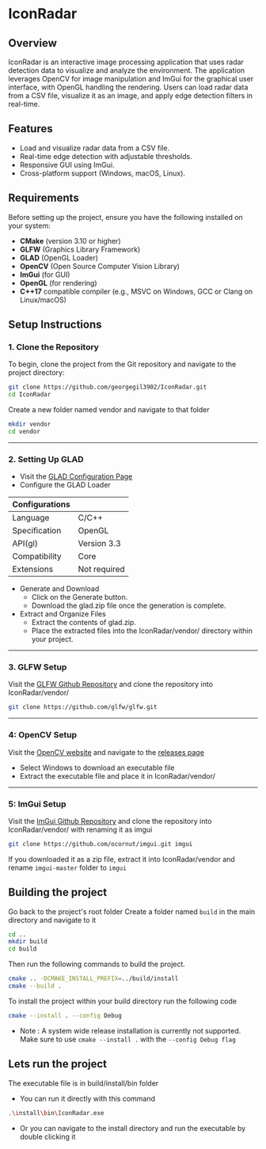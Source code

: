 # IconRadar

## Overview

IconRadar is an interactive image processing application that uses radar detection data to visualize and analyze the environment. The application leverages OpenCV for image manipulation and ImGui for the graphical user interface, with OpenGL handling the rendering. Users can load radar data from a CSV file, visualize it as an image, and apply edge detection filters in real-time.

## Features

- Load and visualize radar data from a CSV file.
- Real-time edge detection with adjustable thresholds.
- Responsive GUI using ImGui.
- Cross-platform support (Windows, macOS, Linux).

## Requirements

Before setting up the project, ensure you have the following installed on your system:

- **CMake** (version 3.10 or higher)
- **GLFW** (Graphics Library Framework)
- **GLAD** (OpenGL Loader)
- **OpenCV** (Open Source Computer Vision Library)
- **ImGui** (for GUI)
- **OpenGL** (for rendering)
- **C++17** compatible compiler (e.g., MSVC on Windows, GCC or Clang on Linux/macOS)

## Setup Instructions

### 1. Clone the Repository

To begin, clone the project from the Git repository and navigate to the project directory:

```bash
git clone https://github.com/georgegil3902/IconRadar.git
cd IconRadar
```

Create a new folder named vendor and navigate to that folder

```bash
mkdir vendor
cd vendor
```

---

### 2. Setting Up GLAD

- Visit the [GLAD Configuration Page](https://glad.dav1d.de/)
- Configure the GLAD Loader

| Configurations |              |
| -------------- | ------------ |
| Language       | C/C++        |
| Specification  | OpenGL       |
| API(gl)        | Version 3.3  |
| Compatibility  | Core         |
| Extensions     | Not required |

- Generate and Download
  - Click on the Generate button.
  - Download the glad.zip file once the generation is complete.
- Extract and Organize Files
  - Extract the contents of glad.zip.
  - Place the extracted files into the IconRadar/vendor/ directory within your project.

---

### 3. GLFW Setup

Visit the [GLFW Github Repository](https://github.com/glfw/glfw) and clone the repository into IconRadar/vendor/

```bash
git clone https://github.com/glfw/glfw.git
```

---

### 4: OpenCV Setup

Visit the [OpenCV website](https://opencv.org/) and navigate to the [releases page](https://opencv.org/releases/)

- Select Windows to download an executable file
- Extract the executable file and place it in IconRadar/vendor/

---

### 5: ImGui Setup

Visit the [ImGui Github Repository](https://github.com/ocornut/imgui) and clone the repository into IconRadar/vendor/ with renaming it as imgui

```bash
git clone https://github.com/ocornut/imgui.git imgui
```

If you downloaded it as a zip file, extract it into IconRadar/vendor and rename `imgui-master` folder to `imgui`

## Building the project

Go back to the project's root folder
Create a folder named `build` in the main directory and navigate to it

```bash
cd ..
mkdir build
cd build
```

Then run the following commands to build the project.

```bash
cmake .. -DCMAKE_INSTALL_PREFIX=../build/install
cmake --build .
```

To install the project within your build directory run the following code

```bash
cmake --install . --config Debug
```

- Note : A system wide release installation is currently not supported. Make sure to use `cmake --install .` with the `--config Debug flag`

## Lets run the project

The executable file is in build/install/bin folder

- You can run it directly with this command

```bash
.\install\bin\IconRadar.exe
```

- Or you can navigate to the install directory and run the executable by double clicking it
